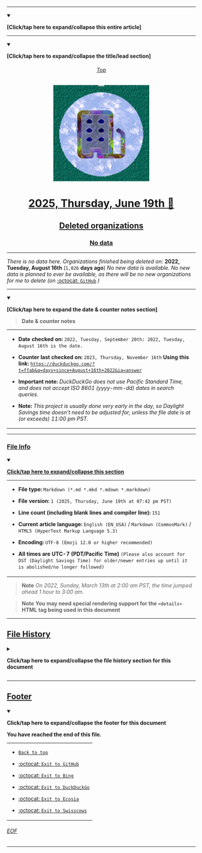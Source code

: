 
***

<details open><summary><p><b>[Click/tap here to expand/collapse this entire article]</b></p></summary>

---

<details open><summary><p><b>[Click/tap here to expand/collapse the title/lead section]</b></p></summary>

<div align="center">
    <H6 id="Top"><a href="#Top">Top</a></H6>
    <img alt="GOI logo failed to load. Click/tap here to attempt to view it" src="/GitHubOrganizationIcon_Custom1.png" title="GOI logo" width="256" height="256" class="center"/>
    <H1 id="Title"><a href="#Title">2025, Thursday, June 19th 📅</a></H1> <!-- TODO: This line should be updated daily !-->
    <H2 id="Deleted-organizations"><a href="#Deleted-organizations">Deleted organizations</a></H2>
    <H3 id="NoData"><a href="#NoData">No data</a></H3>
</div>

---

_There is no data here. Organizations finished being deleted on:_ **2022, Tuesday, August 16th** (`1,026` **days ago**) _No new data is available. No new data is planned to ever be available, as there will be no new organizations for me to delete_ _(on_ [:octocat: `GitHub`](https://github.com/) _)_ <!-- TODO: This line should be updated daily !-->

</details> <!-- End of title/lead section !-->

---

<details open><summary><p><b>[Click/tap here to expand the date & counter notes section]</b></p></summary>

> **Date & counter notes**

<table>
  <tr>
    <td>
    
- **Date checked on:** `2022, Tuesday, September 20th: 2022, Tuesday, August 16th is the date.`
- **Counter last checked on:** `2023, Thursday, November 16th` **Using this link:** [`https://duckduckgo.com/?t=ffab&q=days+since+August+16th+2022&ia=answer`](https://duckduckgo.com/?t=ffab&q=days+since+August+16th+2022&ia=answer)
- **Important note:** _DuckDuckGo does not use Pacific Standard Time, and does not accept ISO 8601 (yyyy-mm-dd) dates in search queries._
- **Note:** _This project is usually done very early in the day, so Daylight Savings time doesn't need to be adjusted for, unless the file date is at (or exceeds) 11:00 pm PST._

    </td>
  </tr>
</table>

</details> <!-- End of date and counter notes section !-->

***

<!-- /%/2001_FILE_INFO_SECTION.BEGIN\%\ !-->

### [File Info](#File-Info)

<details open><summary><p lang="en"><b><u>Click/tap here to expand/collapse this section</u></b></p></summary>

<table>
  <tr>
    <td>
    
- **File type:** `Markdown (*.md *.mkd *.mdown *.markdown)`
- **File version:** `1 (2025, Thursday, June 19th at 07:42 pm PST)` <!-- TODO: This line should be updated daily !-->
- **Line count (including blank lines and compiler line):** `151`
- **Current article language:** `English (EN_USA)` / `Markdown (CommonMark)` / `HTML5 (HyperText Markup Language 5.3)`
- **Encoding:** `UTF-8 (Emoji 12.0 or higher recommended)`
- **All times are UTC-7 (PDT/Pacific Time)** `(Please also account for DST (Daylight Savings Time) for older/newer entries up until it is abolished/no longer followed)`
    
    </td>
  </tr>
</table>

> **Note** _On 2022, Sunday, March 13th at 2:00 am PST, the time jumped ahead 1 hour to 3:00 am._

> **Note** **You may need special rendering support for the `<details>` HTML tag being used in this document**

</details> <!-- End of file info section !-->

<!-- /%/2001_FILE_INFO_SECTION.END\%\ !-->

***

<!-- /%/2001_FILE_HISTORY_SECTION.BEGIN\%\ !-->

## [File History](#File-History)

<details><summary><p lang="en"><b>Click/tap here to expand/collapse the file history section for this document</b></p></summary>

---

<details open><summary><p lang="en"><b>Version 1 (2025, Thursday, June 19th at 07:42 pm PST)</b></p></summary> <!-- TODO: This line should be updated daily !-->

**This version was made by:** [`@seanpm2001`](https://github.com/seanpm2001/)

> **Changes:**

- [x] Started the file
- [x] Added the `Title/lead` section
- [x] Added the `Date & counter` dropdown section
- [x] Added the `Description` section
- [x] Added the `File Info` section
- - [x] Added the file type
- - [x] Added the file version
- - [x] Added the line count
- - [x] Added the language
- - [x] Added the encoding
- - [x] Added the DST warning
- - [x] Added the special rendering note
- [x] Added the `File History` section
- - [x] Added an entry for version 1
- [x] Added the `Footer` section
- [ ] No other changes in version 1

</details> <!-- End of file history version 1 entry !-->

---

</details> <!-- End of file history section !-->

<!-- /%/2001_FILE_HISTORY_SECTION.END\%\ !-->

***

<!-- /%/2001_FOOTER_SECTION.BEGIN\%\ !-->

## [Footer](#Footer)

<details open><summary><p lang="en"><b>Click/tap here to expand/collapse the footer for this document</b></p></summary>

**You have reached the end of this file.**

<table>
  <tr>
    <td>

- [`Back to top`](#Top)
- [:octocat: `Exit to GitHub`](https://github.com/)
- [:octocat: `Exit to Bing`](https://bing.com/)
- [:octocat: `Exit to DuckDuckGo`](https://duckduckgo.com/)
- [:octocat: `Exit to Ecosia`](https://ecosia.org/)
- [:octocat: `Exit to Swisscows`](https://swisscows.com/)

    </td>
  </tr>
</table>

###### [EOF](#EOF)

</details> <!-- End of footer section !-->

<!-- /%/2001_FOOTER_SECTION.END\%\ !-->

</details> <!-- End of article !-->

***
